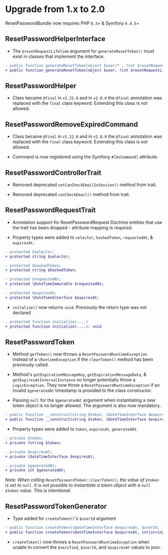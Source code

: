 # Upgrade from 1.x to 2.0

ResetPasswordBundle now requires PHP `8.3`+ & Symfony `6.4.5`+

## ResetPasswordHelperInterface

- The `$resetRequestLifetime` argument for `generateResetToken()` must exist in 
classes that implement the interface.

```diff
- public function generateResetToken(object $user/* , ?int $resetRequestLifetime = null */): ResetPasswordToken;
+ public function generateResetToken(object $user, ?int $resetRequestLifetime = null): ResetPasswordToken;
```

## ResetPasswordHelper

- Class became `@final` in `v1.22.0` and in `v2.0.0` the `@final` annotation was 
replaced with the `final` class keyword. Extending this class is not allowed.

## ResetPasswordRemoveExpiredCommand

- Class became `@final` in `v1.22.0` and in `v2.0.0` the `@final` annotation was
    replaced with the `final` class keyword. Extending this class is not allowed.

- Command is now registered using the Symfony `#[AsCommand]` attribute.

## ResetPasswordControllerTrait

- Removed deprecated `setCanCheckEmailInSession()` method from trait.

- Removed deprecated `canCheckEmail()` method from trait.

## ResetPasswordRequestTrait

- Annotation support for ResetPasswordRequest Doctrine entities that use the
trait has been dropped - attribute mapping is required.

- Property types were added to `selector`, `hashedToken`, `requestedAt`, & `expiresAt`.

```diff
- protected $selector;
+ protected string $selector;

- protected $hashedToken;
+ protected string $hashedToken;

- protected $requestedAt;
+ protected \DateTimeImmutable $requestedAt;

- protected $expiresAt;
+ protected \DateTimeInterface $expiresAt;
```

- `initalize()` now returns `void`. Previously the return type was not declared

```diff
- protected function initialize(....)
+ protected function initialize(....): void
```

## ResetPasswordToken

- Method `getToken()` now throws a `ResetPasswordRuntimeException` instead of a
`\RuntimeException` if the `clearToken()` method has been previously called. 

- Method's `getExpirationMessageKey`, `getExpirationMessageData`, & `getExpiresAtIntervalInstance`
  no longer potentially throw a `LogicException`. They now throw a `ResetPasswordRuntimeException`
  if an invalid `$generatedAt` timestamp is provided to the class constructor.

- Passing `null` for the `$generatedAt` argument when instantiating a new token object
is no longer allowed. The argument is also now mandatory.

```diff
- public function __construct(string $token, \DateTimeInterface $expiresAt, ?int $generatedAt = null)
+ public function __construct(string $token, \DateTimeInterface $expiresAt, int $generatedAt)
```

- Property types were added to `token`, `expiresAt`, `generatedAt`.

```diff
- private $token;
+ private ?string $token;

- private $expiresAt;
+ private \DateTimeInterface $expiresAt;

- private $generatedAt;
+ private int $generatedAt;
```

_Note: When calling `ResetPasswordToken::clearToken()`, the value of `$token` is set to `null`. It is not possible to 
instantiate a token object with a `null` `$token` value. This is intentional._

## ResetPasswordTokenGenerator

- Type added for `createToken()`'s `$userId` argument

```diff
- public function createToken(\DateTimeInterface $expiresAt, $userId, ?string $verifier = null): ResetPasswordTokenComponents
+ public function createToken(\DateTimeInterface $expiresAt, int|string $userId, ?string $verifier = null): ResetPasswordTokenComponents
```

- `createToken()` now throws a `ResetPasswordRuntimeException` when unable to convert
the `$verified`, `$userId`, and `$expiresAt` values to json.
